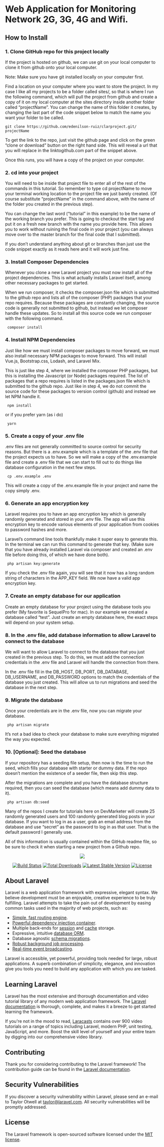 # Web Application for Monitoring Network 2G, 3G, 4G and Wifi. <h4>
    
## How to Install </h3>


### 1. Clone GitHub repo for this project locally

If the project is hosted on github, we can use git on your local computer to clone it from github onto your local computer.

Note: Make sure you have git installed locally on your computer first.

Find a location on your computer where you want to store the project. In my case I like all my projects to be a folder called sites/, so that is where I run the following command, which will pull the project from github and create a copy of it on my local computer at the sites directory inside another folder called “projectName”. You can change the name of this folder it creates, by changing the last part of the code snippet below to match the name you want your folder to be called.

<pre><code>git clone https://github.com/edenilson-ruiz/clarproject.git/ projectName</pre></code>

To get the link to the repo, just visit the github page and click on the green “clone or download” button on the right hand side. This will reveal a url that you will replace in the linktogithub.com part of the snippet above.




Once this runs, you will have a copy of the project on your computer.

### 2. cd into your project

You will need to be inside that project file to enter all of the rest of the commands in this tutorial. So remember to type cd projectName to move your terminal working location to the project file we just barely created. (Of course substitute “projectName” in the command above, with the name of the folder you created in the previous step).


You can change the last word (“tutorial” in this example) to be the name of the working branch you prefer. This is going to checkout the start tag and put it on a fresh new branch with the name you provide here. This allows you to work without ruining the final code in your project (you can always move over to the master branch for the final code that I submitted).

If you don’t understand anything about git or branches than just use the code snippet exactly as it reads here and it will work just fine.

### 3. Install Composer Dependencies

Whenever you clone a new Laravel project you must now install all of the project dependencies. This is what actually installs Laravel itself, among other necessary packages to get started.

When we run composer, it checks the composer.json file which is submitted to the github repo and lists all of the composer (PHP) packages that your repo requires. Because these packages are constantly changing, the source code is generally not submitted to github, but instead we let composer handle these updates. So to install all this source code we run composer with the following command.

<pre><code> composer install </pre></code>
### 4. Install NPM Dependencies

Just like how we must install composer packages to move forward, we must also install necessary NPM packages to move forward. This will install Vue.js, Bootstrap.css, Lodash, and Laravel Mix.

This is just like step 4, where we installed the composer PHP packages, but this is installing the Javascript (or Node) packages required. The list of packages that a repo requires is listed in the packages.json file which is submitted to the github repo. Just like in step 4, we do not commit the source code for these packages to version control (github) and instead we let NPM handle it.

<pre><code> npm install </pre></code>

 or if you prefer yarn (as i do) 

<pre><code> yarn </pre></code>
### 5. Create a copy of your .env file

.env files are not generally committed to source control for security reasons. But there is a .env.example which is a template of the .env file that the project expects us to have. So we will make a copy of the .env.example file and create a .env file that we can start to fill out to do things like database configuration in the next few steps.

<pre><code> cp .env.example .env </pre></code>

This will create a copy of the .env.example file in your project and name the copy simply .env.

### 6. Generate an app encryption key

Laravel requires you to have an app encryption key which is generally randomly generated and stored in your .env file. The app will use this encryption key to encode various elements of your application from cookies to password hashes and more.

Laravel’s command line tools thankfully make it super easy to generate this. In the terminal we can run this command to generate that key. (Make sure that you have already installed Laravel via composer and created an .env file before doing this, of which we have done both).

<pre><code> php artisan key:generate </pre></code>

If you check the .env file again, you will see that it now has a long random string of characters in the APP_KEY field. We now have a valid app encryption key.

### 7. Create an empty database for our application

Create an empty database for your project using the database tools you prefer (My favorite is SequelPro for mac). In our example we created a database called “test”. Just create an empty database here, the exact steps will depend on your system setup.

### 8. In the .env file, add database information to allow Laravel to connect to the database

We will want to allow Laravel to connect to the database that you just created in the previous step. To do this, we must add the connection credentials in the .env file and Laravel will handle the connection from there.

In the .env file fill in the DB_HOST, DB_PORT, DB_DATABASE, DB_USERNAME, and DB_PASSWORD options to match the credentials of the database you just created. This will allow us to run migrations and seed the database in the next step.

### 9. Migrate the database

Once your credentials are in the .env file, now you can migrate your database.

<pre><code> php artisan migrate </pre></code>

It’s not a bad idea to check your database to make sure everything migrated the way you expected.

### 10. [Optional]: Seed the database

If your repository has a seeding file setup, then now is the time to run the seed, which fills your database with starter or dummy data. If the repo doesn’t mention the existence of a seeder file, then skip this step.

After the migrations are complete and you have the database structure required, then you can seed the database (which means add dummy data to it).

<pre><code> php artisan db:seed </pre></code>

Many of the repos I create for tutorials here on DevMarketer will create 25 randomly generated users and 100 randomly generated blog posts in your database. If you want to log in as a user, grab an email address from the database and use “secret” as the password to log in as that user. That is the default password I generally use.

All of this information is usually contained within the GitHub readme file, so be sure to check it when starting a new project from a Github repo.

<p align="center"><img src="https://laravel.com/assets/img/components/logo-laravel.svg"></p>

<p align="center">
<a href="https://travis-ci.org/laravel/framework"><img src="https://travis-ci.org/laravel/framework.svg" alt="Build Status"></a>
<a href="https://packagist.org/packages/laravel/framework"><img src="https://poser.pugx.org/laravel/framework/d/total.svg" alt="Total Downloads"></a>
<a href="https://packagist.org/packages/laravel/framework"><img src="https://poser.pugx.org/laravel/framework/v/stable.svg" alt="Latest Stable Version"></a>
<a href="https://packagist.org/packages/laravel/framework"><img src="https://poser.pugx.org/laravel/framework/license.svg" alt="License"></a>
</p>

## About Laravel

Laravel is a web application framework with expressive, elegant syntax. We believe development must be an enjoyable, creative experience to be truly fulfilling. Laravel attempts to take the pain out of development by easing common tasks used in the majority of web projects, such as:

- [Simple, fast routing engine](https://laravel.com/docs/routing).
- [Powerful dependency injection container](https://laravel.com/docs/container).
- Multiple back-ends for [session](https://laravel.com/docs/session) and [cache](https://laravel.com/docs/cache) storage.
- Expressive, intuitive [database ORM](https://laravel.com/docs/eloquent).
- Database agnostic [schema migrations](https://laravel.com/docs/migrations).
- [Robust background job processing](https://laravel.com/docs/queues).
- [Real-time event broadcasting](https://laravel.com/docs/broadcasting).

Laravel is accessible, yet powerful, providing tools needed for large, robust applications. A superb combination of simplicity, elegance, and innovation give you tools you need to build any application with which you are tasked.

## Learning Laravel

Laravel has the most extensive and thorough documentation and video tutorial library of any modern web application framework. The [Laravel documentation](https://laravel.com/docs) is thorough, complete, and makes it a breeze to get started learning the framework.

If you're not in the mood to read, [Laracasts](https://laracasts.com) contains over 900 video tutorials on a range of topics including Laravel, modern PHP, unit testing, JavaScript, and more. Boost the skill level of yourself and your entire team by digging into our comprehensive video library.

## Contributing

Thank you for considering contributing to the Laravel framework! The contribution guide can be found in the [Laravel documentation](http://laravel.com/docs/contributions).

## Security Vulnerabilities

If you discover a security vulnerability within Laravel, please send an e-mail to Taylor Otwell at taylor@laravel.com. All security vulnerabilities will be promptly addressed.

## License

The Laravel framework is open-sourced software licensed under the [MIT license](http://opensource.org/licenses/MIT).

